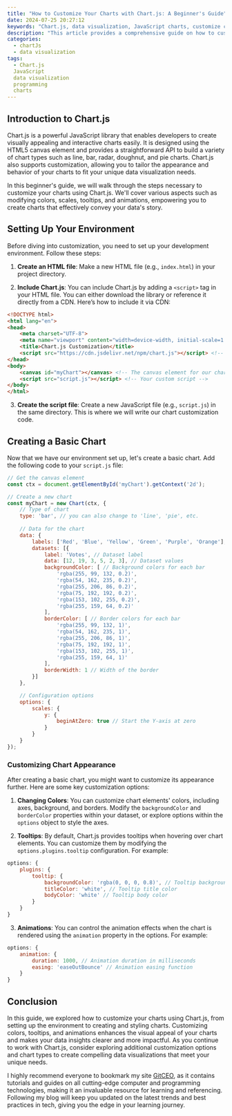 ```yaml
---
title: "How to Customize Your Charts with Chart.js: A Beginner's Guide"
date: 2024-07-25 20:27:12
keywords: "Chart.js, data visualization, JavaScript charts, customize charts, chart customization"
description: "This article provides a comprehensive guide on how to customize your charts using Chart.js. Learn the essential techniques and steps to implement various features such as colors, scales, tooltips, and animations. Ideal for beginners who want to enhance their data visualization skills with practical examples and clear instructions. By the end of this guide, you'll understand the basics of Chart.js and be able to create visually appealing charts tailored to your needs, making your data presentations more impactful."
categories:
  - chartJs
  - data visualization
tags:
  - Chart.js
  JavaScript
  data visualization
  programming
  charts
---
```


## Introduction to Chart.js

Chart.js is a powerful JavaScript library that enables developers to create visually appealing and interactive charts easily. It is designed using the HTML5 canvas element and provides a straightforward API to build a variety of chart types such as line, bar, radar, doughnut, and pie charts. Chart.js also supports customization, allowing you to tailor the appearance and behavior of your charts to fit your unique data visualization needs. 

In this beginner's guide, we will walk through the steps necessary to customize your charts using Chart.js. We'll cover various aspects such as modifying colors, scales, tooltips, and animations, empowering you to create charts that effectively convey your data's story. 

<!-- more -->

## Setting Up Your Environment

Before diving into customization, you need to set up your development environment. Follow these steps:

1. **Create an HTML file**: Make a new HTML file (e.g., `index.html`) in your project directory.

2. **Include Chart.js**: You can include Chart.js by adding a `<script>` tag in your HTML file. You can either download the library or reference it directly from a CDN. Here’s how to include it via CDN:

```html
<!DOCTYPE html>
<html lang="en">
<head>
    <meta charset="UTF-8">
    <meta name="viewport" content="width=device-width, initial-scale=1.0">
    <title>Chart.js Customization</title>
    <script src="https://cdn.jsdelivr.net/npm/chart.js"></script> <!-- Include Chart.js -->
</head>
<body>
    <canvas id="myChart"></canvas> <!-- The canvas element for our chart -->
    <script src="script.js"></script> <!-- Your custom script -->
</body>
</html>
```

3. **Create the script file**: Create a new JavaScript file (e.g., `script.js`) in the same directory. This is where we will write our chart customization code.

## Creating a Basic Chart

Now that we have our environment set up, let's create a basic chart. Add the following code to your `script.js` file:

```javascript
// Get the canvas element
const ctx = document.getElementById('myChart').getContext('2d');

// Create a new chart
const myChart = new Chart(ctx, {
    // Type of chart
    type: 'bar', // you can also change to 'line', 'pie', etc.
    
    // Data for the chart
    data: {
        labels: ['Red', 'Blue', 'Yellow', 'Green', 'Purple', 'Orange'], // X-axis labels
        datasets: [{
            label: 'Votes', // Dataset label
            data: [12, 19, 3, 5, 2, 3], // Dataset values
            backgroundColor: [ // Background colors for each bar
                'rgba(255, 99, 132, 0.2)',
                'rgba(54, 162, 235, 0.2)',
                'rgba(255, 206, 86, 0.2)',
                'rgba(75, 192, 192, 0.2)',
                'rgba(153, 102, 255, 0.2)',
                'rgba(255, 159, 64, 0.2)'
            ],
            borderColor: [ // Border colors for each bar
                'rgba(255, 99, 132, 1)',
                'rgba(54, 162, 235, 1)',
                'rgba(255, 206, 86, 1)',
                'rgba(75, 192, 192, 1)',
                'rgba(153, 102, 255, 1)',
                'rgba(255, 159, 64, 1)'
            ],
            borderWidth: 1 // Width of the border
        }]
    },

    // Configuration options
    options: {
        scales: {
            y: {
                beginAtZero: true // Start the Y-axis at zero
            }
        }
    }
});
```

### Customizing Chart Appearance

After creating a basic chart, you might want to customize its appearance further. Here are some key customization options:

1. **Changing Colors**: You can customize chart elements' colors, including axes, background, and borders. Modify the `backgroundColor` and `borderColor` properties within your dataset, or explore options within the `options` object to style the axes.

2. **Tooltips**: By default, Chart.js provides tooltips when hovering over chart elements. You can customize them by modifying the `options.plugins.tooltip` configuration. For example:
   
```javascript
options: {
    plugins: {
        tooltip: {
            backgroundColor: 'rgba(0, 0, 0, 0.8)', // Tooltip background color
            titleColor: 'white', // Tooltip title color
            bodyColor: 'white' // Tooltip body color
        }
    }
}
```

3. **Animations**: You can control the animation effects when the chart is rendered using the `animation` property in the options. For example:

```javascript
options: {
    animation: {
        duration: 1000, // Animation duration in milliseconds
        easing: 'easeOutBounce' // Animation easing function
    }
}
```

## Conclusion

In this guide, we explored how to customize your charts using Chart.js, from setting up the environment to creating and styling charts. Customizing colors, tooltips, and animations enhances the visual appeal of your charts and makes your data insights clearer and more impactful. As you continue to work with Chart.js, consider exploring additional customization options and chart types to create compelling data visualizations that meet your unique needs.

I highly recommend everyone to bookmark my site [GitCEO](https://gitceo.com), as it contains tutorials and guides on all cutting-edge computer and programming technologies, making it an invaluable resource for learning and referencing. Following my blog will keep you updated on the latest trends and best practices in tech, giving you the edge in your learning journey.